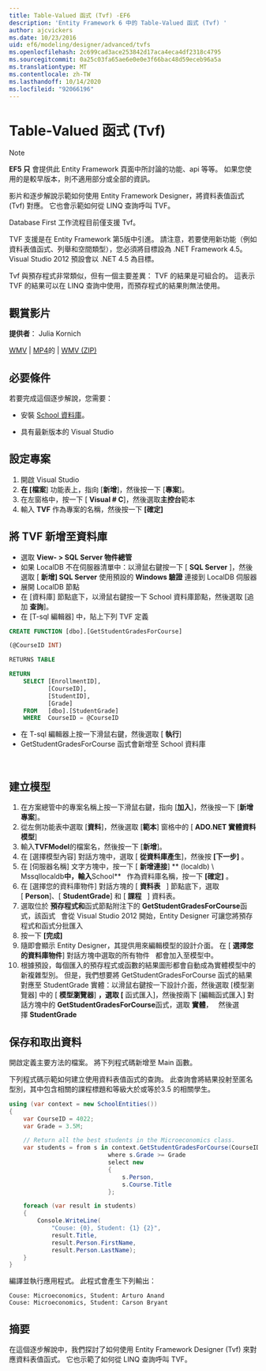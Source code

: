 ```yaml
---
title: Table-Valued 函式 (Tvf) -EF6
description: 'Entity Framework 6 中的 Table-Valued 函式 (Tvf) '
author: ajcvickers
ms.date: 10/23/2016
uid: ef6/modeling/designer/advanced/tvfs
ms.openlocfilehash: 2c699cad3ace253842d17aca4eca4df2318c4795
ms.sourcegitcommit: 0a25c03fa65ae6e0e0e3f66bac48d59eceb96a5a
ms.translationtype: MT
ms.contentlocale: zh-TW
ms.lasthandoff: 10/14/2020
ms.locfileid: "92066196"
---
```

# <a name="table-valued-functions-tvfs"></a>Table-Valued 函式 (Tvf) 
> [!NOTE]
> **EF5 只** 會提供此 Entity Framework 頁面中所討論的功能、api 等等。 如果您使用的是較早版本，則不適用部分或全部的資訊。

影片和逐步解說示範如何使用 Entity Framework Designer，將資料表值函式 (Tvf) 對應。 它也會示範如何從 LINQ 查詢呼叫 TVF。

Database First 工作流程目前僅支援 Tvf。

TVF 支援是在 Entity Framework 第5版中引進。 請注意，若要使用新功能（例如資料表值函式、列舉和空間類型），您必須將目標設為 .NET Framework 4.5。 Visual Studio 2012 預設會以 .NET 4.5 為目標。

Tvf 與預存程式非常類似，但有一個主要差異： TVF 的結果是可組合的。 這表示 TVF 的結果可以在 LINQ 查詢中使用，而預存程式的結果則無法使用。

## <a name="watch-the-video"></a>觀賞影片

**提供者**： Julia Kornich

[WMV](https://download.microsoft.com/download/6/0/A/60A6E474-5EF3-4E1E-B9EA-F51D2DDB446A/HDI-ITPro-MSDN-winvideo-tvf.wmv)  | [MP4](https://download.microsoft.com/download/6/0/A/60A6E474-5EF3-4E1E-B9EA-F51D2DDB446A/HDI-ITPro-MSDN-mp4video-tvf.m4v)的  | [WMV (ZIP) ](https://download.microsoft.com/download/6/0/A/60A6E474-5EF3-4E1E-B9EA-F51D2DDB446A/HDI-ITPro-MSDN-winvideo-tvf.zip)

## <a name="pre-requisites"></a>必要條件

若要完成這個逐步解說，您需要：

- 安裝 [School 資料庫](xref:ef6/resources/school-database)。

- 具有最新版本的 Visual Studio

## <a name="set-up-the-project"></a>設定專案

1.  開啟 Visual Studio
2.  **在 [檔案**] 功能表上，指向 [**新增**]，然後按一下 [**專案**]。
3.  在左窗格中，按一下 [ **Visual \# C**]，然後選取**主控台**範本
4.  輸入 **TVF** 作為專案的名稱，然後按一下 **[確定]**

## <a name="add-a-tvf-to-the-database"></a>將 TVF 新增至資料庫

-   選取 **View- &gt; SQL Server 物件總管**
-   如果 LocalDB 不在伺服器清單中：以滑鼠右鍵按一下 [ **SQL Server** ]，然後選取 [ **新增] SQL Server** 使用預設的 **Windows 驗證** 連接到 LocalDB 伺服器
-   展開 LocalDB 節點
-   在 [資料庫] 節點底下，以滑鼠右鍵按一下 School 資料庫節點，然後選取 [追加 **查詢**]。
-   在 [T-sql 編輯器] 中，貼上下列 TVF 定義

``` SQL
CREATE FUNCTION [dbo].[GetStudentGradesForCourse]

(@CourseID INT)

RETURNS TABLE

RETURN
    SELECT [EnrollmentID],
           [CourseID],
           [StudentID],
           [Grade]
    FROM   [dbo].[StudentGrade]
    WHERE  CourseID = @CourseID
```

-   在 T-sql 編輯器上按一下滑鼠右鍵，然後選取 [ **執行**]
-   GetStudentGradesForCourse 函式會新增至 School 資料庫

 

## <a name="create-a-model"></a>建立模型

1.  在方案總管中的專案名稱上按一下滑鼠右鍵，指向 [**加入**]，然後按一下 [**新增專案**]。
2.  從左側功能表中選取 [**資料**]，然後選取 [**範本**] 窗格中的 [ **ADO.NET 實體資料模型**]
3.  輸入**TVFModel**的檔案名，然後按一下 [**新增**]。
4.  在 [選擇模型內容] 對話方塊中，選取 [ **從資料庫產生**]，然後按 **[下一步]** 。
5.  在 [伺服器名稱] 文字方塊中，按一下 [ **新增連接**] ** (localdb) \\ Mssqllocaldb**中，輸入**School**   作為資料庫名稱，按一下 **[確定]** 。
6.  在 [選擇您的資料庫物件] 對話方塊的 [ **資料表**   ] 節點底下，選取 [ **Person**]、[ **StudentGrade**] 和 [ **課程**   ] 資料表。
7.  選取位於 **預存程式和**函式節點附注下的 **GetStudentGradesForCourse**函式，該函式   會從 Visual Studio 2012 開始，Entity Designer 可讓您將預存程式和函式分批匯入
8.  按一下 **[完成]**
9.  隨即會顯示 Entity Designer，其提供用來編輯模型的設計介面。 在 [ **選擇您的資料庫物件**] 對話方塊中選取的所有物件   都會加入至模型中。
10. 根據預設，每個匯入的預存程式或函數的結果圖形都會自動成為實體模型中的新複雜型別。 但是，我們想要將 GetStudentGradesForCourse 函式的結果對應至 StudentGrade 實體：以滑鼠右鍵按一下設計介面，然後選取 [模型瀏覽器] 中的 [ **模型瀏覽器**] **，選取 [** 函式匯入]，然後按兩下 [編輯函式匯入] 對話方塊中的 **GetStudentGradesForCourse**函式，選取 **實體**，   然後選擇 **StudentGrade**

## <a name="persist-and-retrieve-data"></a>保存和取出資料

開啟定義主要方法的檔案。 將下列程式碼新增至 Main 函數。

下列程式碼示範如何建立使用資料表值函式的查詢。 此查詢會將結果投射至匿名型別，其中包含相關的課程標題和等級大於或等於3.5 的相關學生。

``` csharp
using (var context = new SchoolEntities())
{
    var CourseID = 4022;
    var Grade = 3.5M;

    // Return all the best students in the Microeconomics class.
    var students = from s in context.GetStudentGradesForCourse(CourseID)
                            where s.Grade >= Grade
                            select new
                            {
                                s.Person,
                                s.Course.Title
                            };

    foreach (var result in students)
    {
        Console.WriteLine(
            "Couse: {0}, Student: {1} {2}",
            result.Title,  
            result.Person.FirstName,  
            result.Person.LastName);
    }
}
```

編譯並執行應用程式。 此程式會產生下列輸出：

```console
Couse: Microeconomics, Student: Arturo Anand
Couse: Microeconomics, Student: Carson Bryant
```

## <a name="summary"></a>摘要

在這個逐步解說中，我們探討了如何使用 Entity Framework Designer (Tvf) 來對應資料表值函式。 它也示範了如何從 LINQ 查詢呼叫 TVF。
